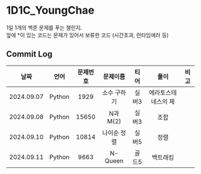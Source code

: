 # 1D1C_YoungChae
1일 1개의 백준 문제를 푸는 챌린지.  
앞에 *이 있는 코드는 문제가 있어서 보류한 코드 (시간초과, 런타임에러 등)

## Commit Log
|날짜|언어|문제번호|문제이름|티어|풀이|비고|
|:---:|:---:|:---:|:---:|:---:|:---:|:---:|
|2024.09.07|Python|1929|소수 구하기|실버3|에라토스테네스의 체||
|2024.09.08|Python|15650|N과 M(2)|실버3|조합||
|2024.09.10|Python|10814|나이순 정렬|실버5|정렬||
|2024.09.11|Python|9663|N-Queen|골드5|백트래킹||